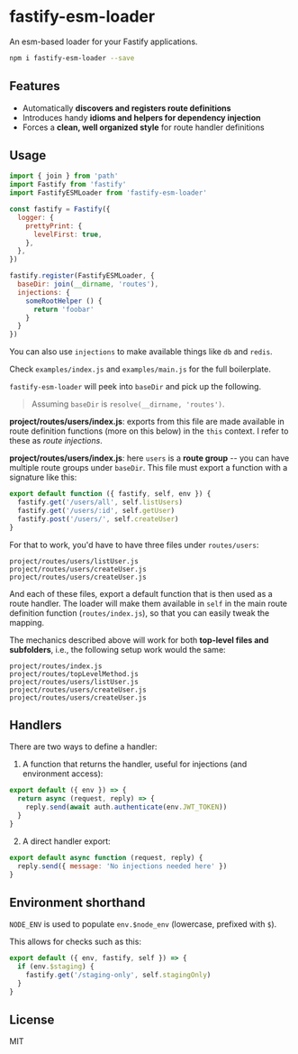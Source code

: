 # fastify-esm-loader

An esm-based loader for your Fastify applications.

```sh
npm i fastify-esm-loader --save
```

## Features

- Automatically **discovers and registers route definitions**
- Introduces handy **idioms and helpers for dependency injection**
- Forces a **clean, well organized style** for route handler definitions

## Usage

```js
import { join } from 'path'
import Fastify from 'fastify'
import FastifyESMLoader from 'fastify-esm-loader'

const fastify = Fastify({
  logger: {
    prettyPrint: {
      levelFirst: true,
    },
  },
})

fastify.register(FastifyESMLoader, {
  baseDir: join(__dirname, 'routes'),
  injections: {
    someRootHelper () {
      return 'foobar'
    }
  }
})
```

You can also use `injections` to make available things like `db` and `redis`.

Check `examples/index.js` and `examples/main.js` for the full boilerplate.

`fastify-esm-loader` will peek into `baseDir` and pick up the following.

> Assuming `baseDir` is `resolve(__dirname, 'routes')`.

**project/routes/users/index.js**: exports from this file are made available in 
route definition functions (more on this below) in the `this` context. I refer
to these as _route injections_.

**project/routes/users/index.js**: here `users` is a **route group** -- you
can have multiple route groups under `baseDir`. This file must export a function
with a signature like this:

```js
export default function ({ fastify, self, env }) {
  fastify.get('/users/all', self.listUsers)
  fastify.get('/users/:id', self.getUser)
  fastify.post('/users/', self.createUser)
}
```

For that to work, you'd have to have three files under `routes/users`:

```
project/routes/users/listUser.js
project/routes/users/createUser.js
project/routes/users/createUser.js
```

And each of these files, export a default function that is then used as a route
handler. The loader will make them available in `self` in the main route 
definition function (`routes/index.js`), so that you can easily tweak the mapping.

The mechanics described above will work for both **top-level files and 
subfolders**, i.e., the following setup work would the same:

```
project/routes/index.js
project/routes/topLevelMethod.js
project/routes/users/listUser.js
project/routes/users/createUser.js
project/routes/users/createUser.js
```

## Handlers

There are two ways to define a handler:

1. A function that returns the handler, useful for injections (and environment access):

```js
export default ({ env }) => {
  return async (request, reply) => {
    reply.send(await auth.authenticate(env.JWT_TOKEN))
  }
}
```

2. A direct handler export:

```js
export default async function (request, reply) {
  reply.send({ message: 'No injections needed here' })
}
```

## Environment shorthand

`NODE_ENV` is used to populate `env.$node_env` (lowercase, prefixed with `$`).

This allows for checks such as this:

```js
export default ({ env, fastify, self }) => {
  if (env.$staging) {
    fastify.get('/staging-only', self.stagingOnly)
  }
}
```

## License

MIT
